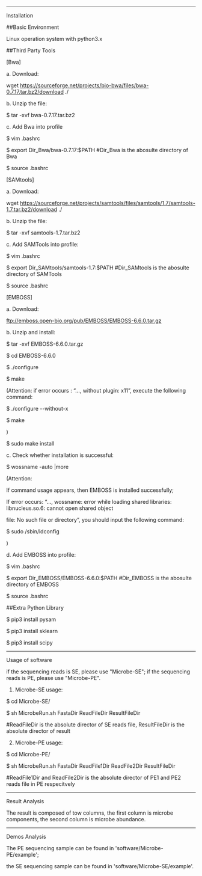 -----------------------------------------------------------------------------------------------
Installation

##Basic Environment

Linux operation system with python3.x

##Third Party Tools 

[Bwa]

a. Download: 

wget https://sourceforge.net/projects/bio-bwa/files/bwa-0.7.17.tar.bz2/download ./

b. Unzip the file:

$ tar -xvf bwa-0.7.17.tar.bz2

c. Add Bwa into profile

$ vim .bashrc

$ export Dir_Bwa/bwa-0.7.17:$PATH      #Dir_Bwa is the abosulte directory of Bwa 

$ source .bashrc

[SAMtools]

a. Download:

wget https://sourceforge.net/projects/samtools/files/samtools/1.7/samtools-1.7.tar.bz2/download ./

b. Unzip the file:

$ tar -xvf samtools-1.7.tar.bz2

c. Add SAMTools into profile:

$ vim .bashrc

$ export Dir_SAMtools/samtools-1.7:$PATH     #Dir_SAMtools is the abosulte directory of SAMTools

$ source .bashrc

[EMBOSS]

a. Download:

ftp://emboss.open-bio.org/pub/EMBOSS/EMBOSS-6.6.0.tar.gz
   
b. Unzip and install:

$ tar -xvf EMBOSS-6.6.0.tar.gz

$ cd EMBOSS-6.6.0

$ ./configure

$ make

(Attention: if error occurs : “…, without plugin: x11”, execute the following command:

$ ./configure --without-x

$ make

) 

$ sudo make install
   
c. Check whether installation is successful:

$ wossname -auto |more

(Attention:

If command usage appears, then EMBOSS is installed successfully; 

If error occurs: “…, wossname: error while loading shared libraries: libnucleus.so.6: cannot open shared object 

file: No such file or directory”, you should input the following command:

$ sudo /sbin/ldconfig    

)
    
d. Add EMBOSS into profile:

$ vim .bashrc

$ export Dir_EMBOSS/EMBOSS-6.6.0:$PATH              #Dir_EMBOSS is the abosulte directory of EMBOSS

$ source .bashrc


##Extra Python Library

$ pip3 install pysam

$ pip3 install sklearn

$ pip3 install scipy



-----------------------------------------------------------------------------------------------
Usage of software

if the sequencing reads is SE, please use "Microbe-SE";
if the sequencing reads is PE, please use "Microbe-PE".

1) Microbe-SE usage:

$ cd Microbe-SE/

$ sh MicrobeRun.sh FastaDir ReadFileDir ResultFileDir

#ReadFileDir is the absolute director of SE reads file, ResultFileDir is the absolute director of result

2) Microbe-PE usage:

$ cd Microbe-PE/

$ sh MicrobeRun.sh FastaDir ReadFile1Dir ReadFile2Dir ResultFileDir

#ReadFile1Dir and ReadFile2Dir is the absolute director of PE1 and PE2 reads file in PE respecitvely


-----------------------------------------------------------------------------------------------
Result Analysis

The result is composed of tow columns, the first column is microbe components, the second column is microbe abundance.


-----------------------------------------------------------------------------------------------
Demos Analysis

The PE sequencing sample can be found in 'software/Microbe-PE/example';

the SE sequencing sample can be found in 'software/Microbe-SE/example'.


